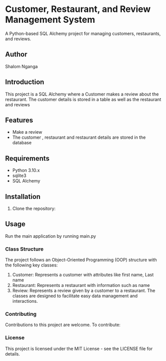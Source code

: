 # Customer, Restaurant, and Review Management System

A Python-based SQL Alchemy project for managing customers, restaurants, and reviews.

## Author
Shalom Nganga

## Introduction

This project is a SQL Alchemy where a Customer makes a review about the restaurant. The customer details is stored in a table as well as the restaurant and reviews

## Features

- Make a review
- The customer , restaurant and restaurant details are stored in the database

## Requirements

- Python 3.10.x
- sqlite3
- SQL Alchemy

## Installation

1. Clone the repository:

## Usage

Run the main application by running main.py



### Class Structure
The project follows an Object-Oriented Programming (OOP) structure with the following key classes:

1. Customer: Represents a customer with attributes like first name, Last name
2. Restaurant: Represents a restaurant with information such as name
3. Review: Represents a review given by a customer to a restaurant.
The classes are designed to facilitate easy data management and interactions.

### Contributing
Contributions to this project are welcome. To contribute:


### License
This project is licensed under the MIT License - see the LICENSE file for details.

